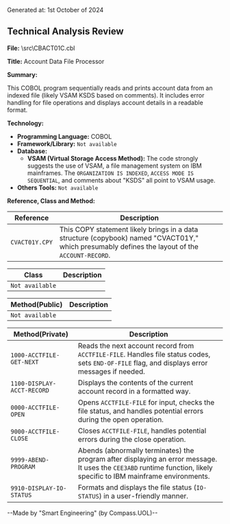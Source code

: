 Generated at: 1st October of 2024

## Technical Analysis Review

**File:**  \src\CBACT01C.cbl

**Title:**  Account Data File Processor

**Summary:** 

This COBOL program sequentially reads and prints account data from an indexed file (likely VSAM KSDS based on comments). It includes error handling for file operations and displays account details in a readable format.

**Technology:**

* **Programming Language:** COBOL 
* **Framework/Library:** `Not available`
* **Database:**
  * **VSAM (Virtual Storage Access Method):**  The code strongly suggests the use of VSAM, a file management system on IBM mainframes.  The `ORGANIZATION IS INDEXED`, `ACCESS MODE IS SEQUENTIAL`, and comments about "KSDS" all point to VSAM usage.
* **Others Tools:** `Not available`

**Reference, Class and Method:**

| Reference | Description |
|---|---|
| `CVACT01Y.CPY` |  This COPY statement likely brings in a data structure (copybook) named "CVACT01Y," which presumably defines the layout of the `ACCOUNT-RECORD`. |


| Class | Description |
|---|---|
| `Not available` |  |

| Method(Public) | Description |
|---|---|
| `Not available` |  |

| Method(Private) | Description |
|---|---|
| `1000-ACCTFILE-GET-NEXT` |  Reads the next account record from `ACCTFILE-FILE`. Handles file status codes, sets `END-OF-FILE` flag, and displays error messages if needed.  |
| `1100-DISPLAY-ACCT-RECORD` | Displays the contents of the current account record in a formatted way.  |
| `0000-ACCTFILE-OPEN` | Opens `ACCTFILE-FILE` for input, checks the file status, and handles potential errors during the open operation. |
| `9000-ACCTFILE-CLOSE` | Closes `ACCTFILE-FILE`, handles potential errors during the close operation. |
| `9999-ABEND-PROGRAM` |  Abends (abnormally terminates) the program after displaying an error message. It uses the `CEE3ABD` runtime function, likely specific to IBM mainframe environments. | 
| `9910-DISPLAY-IO-STATUS` |  Formats and displays the file status (`IO-STATUS`) in a user-friendly manner. |

--Made by "Smart Engineering" (by Compass.UOL)--